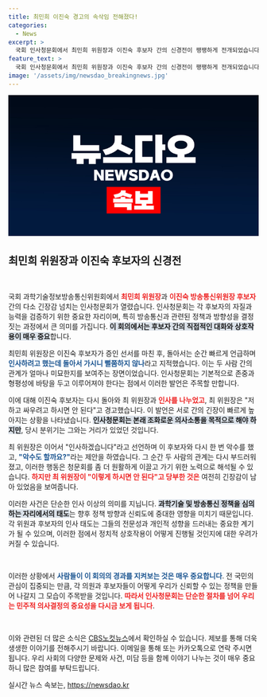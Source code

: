 ```yaml
---
title: 최민희 이진숙 경고의 속삭임 전해졌다!
categories:
  - News
excerpt: >
  국회 인사청문회에서 최민희 위원장과 이진숙 후보자 간의 신경전이 팽팽하게 전개되었습니다. 예상치 못한 돌발 상황과 긴장감 넘치는 대화가 포착된 현장, 영상을 통해 확인해보세요!
feature_text: >
  국회 인사청문회에서 최민희 위원장과 이진숙 후보자 간의 신경전이 팽팽하게 전개되었습니다. 예상치 못한 돌발 상황과 긴장감 넘치는 대화가 포착된 현장, 영상을 통해 확인해보세요!
image: '/assets/img/newsdao_breakingnews.jpg'
---
```


<p><img src="/assets/img/newsdao_breakingnews.jpg" alt="firstkoreanews 속보" /></p>

<h2 data-ke-size="size26">최민희 위원장과 이진숙 후보자의 신경전</h2>

<p data-ke-size="size16">&nbsp;</p>

<p>국회 과학기술정보방송통신위원회에서 <b><span style="color: #ee2323;">최민희 위원장</span></b>과 <b><span style="color: #ee2323;">이진숙 방송통신위원장 후보자</span></b> 간의 다소 긴장감 넘치는 인사청문회가 열렸습니다. 인사청문회는 각 후보자의 자질과 능력을 검증하기 위한 중요한 자리이며, 특히 방송통신과 관련된 정책과 방향성을 결정짓는 과정에서 큰 의미를 가집니다. <b><span style="background-color: #21538527;">이 회의에서는 후보자 간의 직접적인 대화와 상호작용이 매우 중요</span></b>합니다.</p>

<p>최민희 위원장은 이진숙 후보자가 증인 선서를 마친 후, 돌아서는 순간 빠르게 언급하며 <b><span style="color: #1a5490;">인사하려고 했는데 돌아서 가시니 뻘쭘하지 않나</span></b>라고 지적했습니다. 이는 두 사람 간의 관계가 얼마나 미묘한지를 보여주는 장면이었습니다. 인사청문회는 기본적으로 존중과 형평성에 바탕을 두고 이루어져야 한다는 점에서 이러한 발언은 주목할 만합니다.</p>

<p>이에 대해 이진숙 후보자는 다시 돌아와 최 위원장과 <b><span style="color: #ee2323;">인사를 나누었고</span></b>, 최 위원장은 "저하고 싸우려고 하시면 안 된다"고 경고했습니다. 이 발언은 서로 간의 긴장이 빠르게 높아지는 상황을 나타냈습니다. <b><span style="background-color: #21538527;">인사청문회는 본래 조화로운 의사소통을 목적으로 해야 하지만</span></b>, 당시 분위기는 그와는 거리가 있었던 것입니다. </p>

<p>최 위원장은 이어서 "인사하겠습니다"라고 선언하며 이 후보자와 다시 한 번 악수를 했고, <b><span style="color: #1a5490;">"악수도 할까요?"</span></b>라는 제안을 하였습니다. 그 순간 두 사람의 관계는 다시 부드러워졌고, 이러한 행동은 청문회를 좀 더 원활하게 이끌고 가기 위한 노력으로 해석될 수 있습니다. <b><span style="color: #ee2323;">하지만 최 위원장이 "이렇게 하시면 안 된다"고 당부한 것은</span></b> 여전히 긴장감이 남아 있었음을 보여줍니다.</p>

<p>이러한 사건은 단순한 인사 이상의 의미를 지닙니다. <b><span style="background-color: #21538527;">과학기술 및 방송통신 정책을 심의하는 자리에서의 태도</span></b>는 향후 정책 방향과 신뢰도에 중대한 영향을 미치기 때문입니다. 각 위원과 후보자의 인사 태도는 그들의 전문성과 개인적 성향을 드러내는 중요한 계기가 될 수 있으며, 이러한 점에서 정치적 상호작용이 어떻게 진행될 것인지에 대한 우려가 커질 수 있습니다.</p>

<p data-ke-size="size16">&nbsp;</p>

<p>이러한 상황에서 <b><span style="color: #1a5490;">사람들이 이 회의의 경과를 지켜보는 것은 매우 중요합니다</span></b>. 전 국민의 관심이 집중되는 만큼, 각 의원과 후보자들이 어떻게 우리가 신뢰할 수 있는 정책을 만들어 나갈지 그 모습이 주목받을 것입니다. <b><span style="color: #ee2323;">따라서 인사청문회는 단순한 절차를 넘어 우리는 민주적 의사결정의 중요성을 다시금 보게 됩니다</span></b>.</p>

<p data-ke-size="size16">&nbsp;</p>

<p>이와 관련된 더 많은 소식은 <a href="https://url.kr/b71afn">CBS노컷뉴스</a>에서 확인하실 수 있습니다. 제보를 통해 더욱 생생한 이야기를 전해주시기 바랍니다. 이메일을 통해 또는 카카오톡으로 연락 주시면 됩니다. 우리 사회의 다양한 문제와 사건, 미담 등을 함께 이야기 나누는 것이 매우 중요하니 많은 참여를 부탁드립니다.</p>
실시간 뉴스 속보는, <a href="https://newsdao.kr" rel="dofollow">https://newsdao.kr</a>


